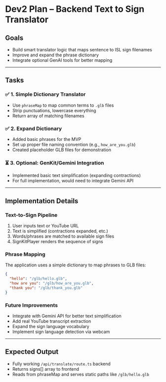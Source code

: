 # Dev2 Plan – Backend Text to Sign Translator

## Goals
- Build smart translator logic that maps sentence to ISL sign filenames
- Improve and expand the phrase dictionary
- Integrate optional GenAI tools for better mapping

---

## Tasks

### ✅ 1. Simple Dictionary Translator
- Use `phraseMap` to map common terms to `.glb` files
- Strip punctuations, lowercase everything
- Return array of matching filenames

### ✅ 2. Expand Dictionary
- Added basic phrases for the MVP
- Set up proper file naming convention (e.g., `how_are_you.glb`)
- Created placeholder GLB files for demonstration

### ⏳ 3. Optional: GenKit/Gemini Integration
- Implemented basic text simplification (expanding contractions)
- For full implementation, would need to integrate Gemini API

---

## Implementation Details

### Text-to-Sign Pipeline
1. User inputs text or YouTube URL
2. Text is simplified (contractions expanded, etc.)
3. Words/phrases are matched to available sign files
4. SignKitPlayer renders the sequence of signs

### Phrase Mapping
The application uses a simple dictionary to map phrases to GLB files:
```json
{
  "hello": "/glb/hello.glb",
  "how are you": "/glb/how_are_you.glb",
  "thank you": "/glb/thank_you.glb"
}
```

### Future Improvements
- Integrate with Gemini API for better text simplification
- Add real YouTube transcript extraction
- Expand the sign language vocabulary
- Implement sign language detection via webcam

---

## Expected Output
- Fully working `/api/translate/route.ts` backend
- Returns signs[] array to frontend
- Reads from phraseMap and serves static paths like `/glb/hello.glb`
